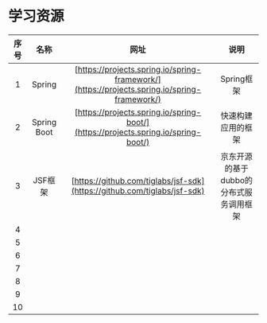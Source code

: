 # 学习资源

|序号|名称|网址|说明|
|:---:|:---:|:---:|:---:|
|1|Spring|[https://projects.spring.io/spring-framework/](https://projects.spring.io/spring-framework/)|Spring框架|
|2|Spring Boot|[https://projects.spring.io/spring-boot/](https://projects.spring.io/spring-boot/)|快速构建应用的框架|
|3|JSF框架|[https://github.com/tiglabs/jsf-sdk](https://github.com/tiglabs/jsf-sdk)|京东开源的基于dubbo的分布式服务调用框架|
|4||||
|5||||
|6||||
|7||||
|8||||
|9||||
|10||||